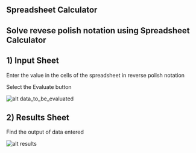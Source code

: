 ## Spreadsheet Calculator


## Solve revese polish notation using Spreadsheet Calculator

## 1) Input Sheet
Enter the value in the cells of the spreadsheet in reverse polish notation

Select the Evaluate button

![alt data_to_be_evaluated](https://github.com/dharinim/spreadsheet-calculator/master/app/assets/images/result.png)

## 2) Results Sheet
Find the output of data entered

![alt results](https://https://github.com/dharinim/spreadsheet-calculator/master/app/assets/images/data_to_be_evaluated.png)

